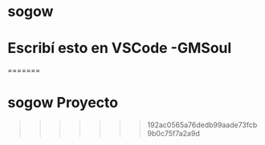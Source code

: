 # sogow
# Escribí esto en VSCode -GMSoul 
=======
# sogow Proyecto
>>>>>>> 192ac0565a76dedb99aade73fcb9b0c75f7a2a9d
